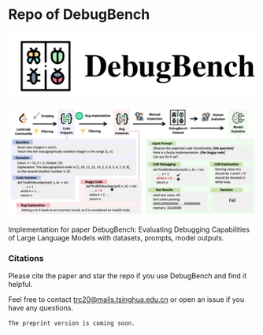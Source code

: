 # Repo of DebugBench

![icon](figs/icon.png)

![pipeline](figs/pipeline.png)

Implementation for paper DebugBench: Evaluating Debugging Capabilities of Large Language Models with datasets, prompts, model outputs.





### Citations

Please cite the paper and star the repo if you use DebugBench and find it helpful.

Feel free to contact trc20@mails.tsinghua.edu.cn or open an issue if you have any questions.

```latex
The preprint version is coming soon.
```

